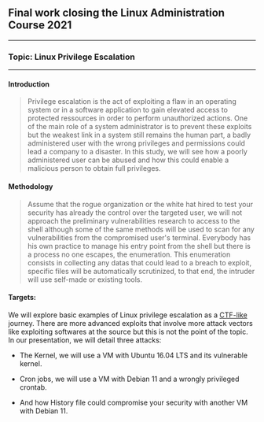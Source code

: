 ## Final work closing the Linux Administration Course 2021
   __________________________________________________________

### Topic: Linux Privilege Escalation
______________________________________

#### Introduction

> Privilege escalation is the act of exploiting a flaw in an operating system or in a software application to gain elevated access to protected ressources in order to perform unauthorized actions. One of the main role of a system administrator is to prevent these exploits but the weakest link in a system still remains the human part, a badly administered user with the wrong privileges and permissions could lead a company to a disaster. 
In this study, we will see how a poorly administered user can be abused and how this could enable a malicious person to obtain full privileges.



#### Methodology 

> Assume that the rogue organization or the white hat hired to test your security has already the control over the targeted user, we will not approach the preliminary  vulnerabilities research to access to the shell although some of the same methods will be used to scan for any vulnerabilities from the compromised user's terminal.
> Everybody has his own practice to manage his entry point from the shell but there is a process no one escapes, the enumeration. This enumeration consists in collecting any datas that could lead to a breach to exploit, specific files will be automatically scrutinized, to that end, the intruder will use self-made or existing tools.

#### Targets:

We will explore basic examples of Linux privilege escalation as a [CTF-like](https://www.hackthebox.com/blog/what-is-ctf) journey. There are more advanced exploits that involve more attack vectors like exploiting softwares at the source but this is not the point of the topic. In our presentation, we will detail three attacks:

- The Kernel, we will use a VM with Ubuntu 16.04 LTS and its vulnerable kernel.

- Cron jobs, we will use a VM with Debian 11 and a wrongly privileged crontab.

- And how History file could compromise your security with another VM with Debian 11.


